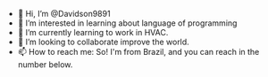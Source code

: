 - 👋 Hi, I’m @Davidson9891
- 👀 I’m interested in learning about language of programming 
- 🌱 I’m currently learning to work in HVAC.
- 💞️ I’m looking to collaborate improve the world.
- 📫 How to reach me:
So! I'm from Brazil, and you can reach in the number below.


<!---
Davidson9891/Davidson9891 is a ✨ special ✨ repository because its `README.md` (this file) appears on your GitHub profile.
You can click the Preview link to take a look at your changes.
--->
